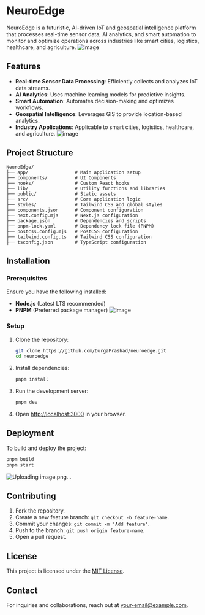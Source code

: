 # NeuroEdge

NeuroEdge is a futuristic, AI-driven IoT and geospatial intelligence platform that processes real-time sensor data, AI analytics, and smart automation to monitor and optimize operations across industries like smart cities, logistics, healthcare, and agriculture.
![image](https://github.com/user-attachments/assets/6cc86da2-4764-4054-b93c-33dd36abdec1)

## Features
- **Real-time Sensor Data Processing**: Efficiently collects and analyzes IoT data streams.
- **AI Analytics**: Uses machine learning models for predictive insights.
- **Smart Automation**: Automates decision-making and optimizes workflows.
- **Geospatial Intelligence**: Leverages GIS to provide location-based analytics.
- **Industry Applications**: Applicable to smart cities, logistics, healthcare, and agriculture.
![image](https://github.com/user-attachments/assets/0f5086a8-78a2-43e7-8fa6-eb8374b24825)

## Project Structure
```
NeuroEdge/
├── app/                 # Main application setup
├── components/          # UI Components
├── hooks/               # Custom React hooks
├── lib/                 # Utility functions and libraries
├── public/              # Static assets
├── src/                 # Core application logic
├── styles/              # Tailwind CSS and global styles
├── components.json      # Component configuration
├── next.config.mjs      # Next.js configuration
├── package.json         # Dependencies and scripts
├── pnpm-lock.yaml       # Dependency lock file (PNPM)
├── postcss.config.mjs   # PostCSS configuration
├── tailwind.config.ts   # Tailwind CSS configuration
├── tsconfig.json        # TypeScript configuration
```

## Installation
### Prerequisites
Ensure you have the following installed:
- **Node.js** (Latest LTS recommended)
- **PNPM** (Preferred package manager)
![image](https://github.com/user-attachments/assets/56a03f3e-6434-4bdd-9794-3fea83336917)

### Setup
1. Clone the repository:
   ```sh
   git clone https://github.com/DurgaPrashad/neuroedge.git
   cd neuroedge
   ```
2. Install dependencies:
   ```sh
   pnpm install
   ```
3. Run the development server:
   ```sh
   pnpm dev
   ```
4. Open [http://localhost:3000](http://localhost:3000) in your browser.

## Deployment
To build and deploy the project:
```sh
pnpm build
pnpm start
```
![Uploading image.png…]()

## Contributing
1. Fork the repository.
2. Create a new feature branch: `git checkout -b feature-name`.
3. Commit your changes: `git commit -m 'Add feature'`.
4. Push to the branch: `git push origin feature-name`.
5. Open a pull request.

## License
This project is licensed under the [MIT License](LICENSE).

## Contact
For inquiries and collaborations, reach out at [your-email@example.com](mailto:your-email@example.com).

